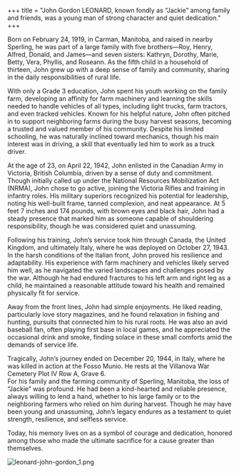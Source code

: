 +++
title = "John Gordon LEONARD, known fondly as “Jackie” among family and friends, was a young man of strong character and quiet dedication."
+++

Born on February 24, 1919, in Carman, Manitoba, and raised in nearby Sperling, he was part of a large family with five brothers—Roy, Henry, Alfred, Donald, and James—and seven sisters: Kathryn, Dorothy, Marie, Betty, Vera, Phyllis, and Roseann. As the fifth child in a household of thirteen, John grew up with a deep sense of family and community, sharing in the daily responsibilities of rural life.

With only a Grade 3 education, John spent his youth working on the family farm, developing an affinity for farm machinery and learning the skills needed to handle vehicles of all types, including light trucks, farm tractors, and even tracked vehicles. Known for his helpful nature, John often pitched in to support neighboring farms during the busy harvest seasons, becoming a trusted and valued member of his community. Despite his limited schooling, he was naturally inclined toward mechanics, though his main interest was in driving, a skill that eventually led him to work as a truck driver.

At the age of 23, on April 22, 1942, John enlisted in the Canadian Army in Victoria, British Columbia, driven by a sense of duty and commitment. Though initially called up under the National Resources Mobilization Act (NRMA), John chose to go active, joining the Victoria Rifles and training in infantry roles. His military superiors recognized his potential for leadership, noting his well-built frame, tanned complexion, and neat appearance. At 5 feet 7 inches and 174 pounds, with brown eyes and black hair, John had a steady presence that marked him as someone capable of shouldering responsibility, though he was considered quiet and unassuming.

Following his training, John’s service took him through Canada, the United Kingdom, and ultimately Italy, where he was deployed on October 27, 1943. In the harsh conditions of the Italian front, John proved his resilience and adaptability. His experience with farm machinery and vehicles likely served him well, as he navigated the varied landscapes and challenges posed by the war. Although he had endured fractures to his left arm and right leg as a child, he maintained a reasonable attitude toward his health and remained physically fit for service.

Away from the front lines, John had simple enjoyments. He liked reading, particularly love story magazines, and he found relaxation in fishing and hunting, pursuits that connected him to his rural roots. He was also an avid baseball fan, often playing first base in local games, and he appreciated the occasional drink and smoke, finding solace in these small comforts amid the demands of service life.

Tragically, John’s journey ended on December 20, 1944, in Italy, where he was killed in action at the Fosso Munio. 
He rests at the Villanova War Cemetery Plot IV Row A, Grave 6.  
For his family and the farming community of Sperling, Manitoba, the loss of “Jackie” was profound. He had been a kind-hearted and reliable presence, always willing to lend a hand, whether to his large family or to the neighboring farmers who relied on him during harvest. Though he may have been young and unassuming, John’s legacy endures as a testament to quiet strength, resilience, and selfless service.

Today, his memory lives on as a symbol of courage and dedication, honored among those who made the ultimate sacrifice for a cause greater than themselves.

![leonard-john-gordon_1.png](/images/Soldiers/leonard-john-gordon_1.png)

